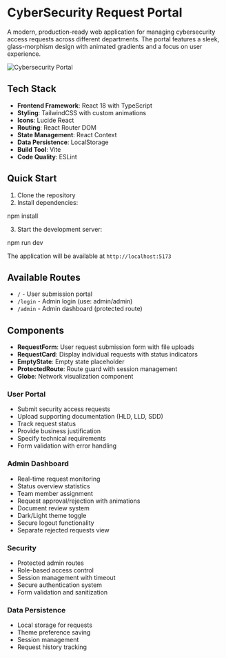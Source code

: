 # CyberSecurity Request Portal

A modern, production-ready web application for managing cybersecurity access requests across different departments. The portal features a sleek, glass-morphism design with animated gradients and a focus on user experience.

![Cybersecurity Portal](https://images.unsplash.com/photo-1550751827-4bd374c3f58b?auto=format&fit=crop&q=80&w=2070)

## Tech Stack

- **Frontend Framework**: React 18 with TypeScript
- **Styling**: TailwindCSS with custom animations
- **Icons**: Lucide React
- **Routing**: React Router DOM
- **State Management**: React Context
- **Data Persistence**: LocalStorage
- **Build Tool**: Vite
- **Code Quality**: ESLint

## Quick Start

1. Clone the repository
2. Install dependencies:

npm install

3. Start the development server:

npm run dev

The application will be available at `http://localhost:5173`

## Available Routes

- `/` - User submission portal
- `/login` - Admin login (use: admin/admin)
- `/admin` - Admin dashboard (protected route)

## Components

- **RequestForm**: User request submission form with file uploads
- **RequestCard**: Display individual requests with status indicators
- **EmptyState**: Empty state placeholder
- **ProtectedRoute**: Route guard with session management
- **Globe**: Network visualization component

### User Portal

- Submit security access requests
- Upload supporting documentation (HLD, LLD, SDD)
- Track request status
- Provide business justification
- Specify technical requirements
- Form validation with error handling

### Admin Dashboard

- Real-time request monitoring
- Status overview statistics
- Team member assignment
- Request approval/rejection with animations
- Document review system
- Dark/Light theme toggle
- Secure logout functionality
- Separate rejected requests view

### Security

- Protected admin routes
- Role-based access control
- Session management with timeout
- Secure authentication system
- Form validation and sanitization

### Data Persistence

- Local storage for requests
- Theme preference saving
- Session management
- Request history tracking
